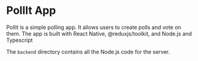 # PollIt App

Pollit is a simple polling app. It allows users to create polls and vote on them. The app is built with React Native, @reduxjs/toolkit, and Node.js and Typescript

The `backend` directory contains all the Node.js code for the server.
